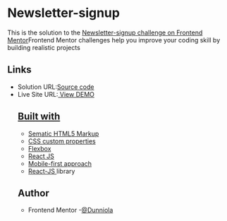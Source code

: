 # Newsletter-signup
This is the solution to the <a href ="https://www.frontendmentor.io/challenges/newsletter-signup-form-with-success-message-3FC1AZbNrv/hub">Newsletter-signup challenge on  Frontend Mentor</a>Frontend Mentor challenges help you improve your coding skill by building realistic projects 
## Links
<ul>
  <li>Solution URL:<a href ="">Source code </a></li>
  <li>Live Site URL:<a href = ""> View DEMO
    
## Built with
<ul>
  <li>Sematic HTML5 Markup</li>
  <li>CSS custom properties</li>
  <li>Flexbox</li>
  <li>React JS</li>
  <li>Mobile-first approach</li>
  <li><a href ="">React-JS </a>library </li>
</ul>

## Author
 <ul>
   <li>Frontend Mentor -<a href ="https://www.frontendmentor.io/home/my-challenges?tab=completed">@Dunniola</a</li>
    </ul>
